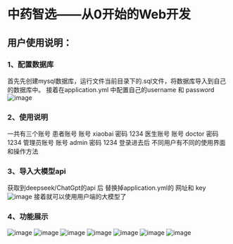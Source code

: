 # 中药智选——从0开始的Web开发
## 用户使用说明：
### 1、配置数据库
首先先创建mysql数据库，运行文件当前目录下的.sql文件，将数据库导入到自己的数据库中。
接着在application.yml 中配置自己的username 和 password
![image](https://github.com/user-attachments/assets/2db5af20-3e07-4ae3-b083-f6ca3be79d00)
### 2、使用说明
一共有三个账号
患者账号
账号 xiaobai 
密码 1234
医生账号
账号 doctor
密码 1234
管理员账号
账号 admin
密码 1234
登录进去后 不同用户有不同的使用界面和操作方法
### 3、导入大模型api
获取到deepseek/ChatGpt的api 后
替换掉application.yml的 网址和 key 
![image](https://github.com/user-attachments/assets/541629f0-8301-4ccd-9f69-31aac09e4a32)
接着就可以使用用户端的大模型了
### 4、功能展示
![image](https://github.com/user-attachments/assets/6429bf6f-ed5b-4af9-be18-308f8ede47a5)
![image](https://github.com/user-attachments/assets/cf0a7efc-6cf7-4301-92b2-591cee242fb3)
![image](https://github.com/user-attachments/assets/4310a5b0-68e1-40c8-99f2-873060575803)
![image](https://github.com/user-attachments/assets/db5e14d8-4d1b-43ce-9f6b-b308345167ce)
![image](https://github.com/user-attachments/assets/821e97f6-c2c3-45b7-a570-309422dc817c)
![image](https://github.com/user-attachments/assets/b7c6bc25-f339-4c9c-b34f-828d54c98fa1)
![image](https://github.com/user-attachments/assets/62f1813e-9d5c-4227-9193-12133f2c0293)
